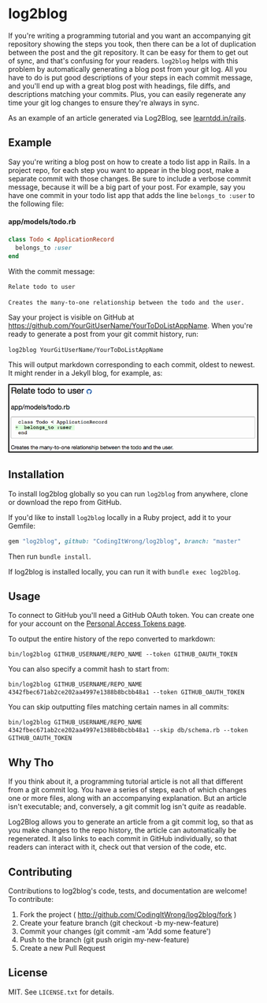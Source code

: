 # log2blog

If you're writing a programming tutorial and you want an accompanying git repository showing the steps you took, then there can be a lot of duplication between the post and the git repository. It can be easy for them to get out of sync, and that's confusing for your readers. `log2blog` helps with this problem by automatically generating a blog post from your git log. All you have to do is put good descriptions of your steps in each commit message, and you'll end up with a great blog post with headings, file diffs, and descriptions matching your commits. Plus, you can easily regenerate any time your git log changes to ensure they're always in sync.

As an example of an article generated via Log2Blog, see [learntdd.in/rails](http://learntdd.in/rails/).

## Example

Say you're writing a blog post on how to create a todo list app in Rails. In a project repo, for each step you want to appear in the blog post, make a separate commit with those changes. Be sure to include a verbose commit message, because it will be a big part of your post. For example, say you have one commit in your todo list app that adds the line `belongs_to :user` to the following file:

#### app/models/todo.rb

```ruby
class Todo < ApplicationRecord
  belongs_to :user
end
```

With the commit message:

```
Relate todo to user

Creates the many-to-one relationship between the todo and the user.
```

Say your project is visible on GitHub at https://github.com/YourGitUserName/YourToDoListAppName. When you're ready to generate a post from your git commit history, run:

`log2blog YourGitUserName/YourToDoListAppName`

This will output markdown corresponding to each commit, oldest to newest. It might render in a Jekyll blog, for example, as:

<img src="https://raw.githubusercontent.com/CodingItWrong/log2blog/master/docs/images/output-example.png" style="border: solid 2px black" />

## Installation

To install log2blog globally so you can run `log2blog` from anywhere, clone or download the repo from GitHub.

If you'd like to install `log2blog` locally in a Ruby project, add it to your Gemfile:

```ruby
gem "log2blog", github: "CodingItWrong/log2blog", branch: "master"
```

Then run `bundle install`.

If log2blog is installed locally, you can run it with `bundle exec log2blog`.

## Usage

To connect to GitHub you'll need a GitHub OAuth token. You can create one for your account on the [Personal Access Tokens page](https://github.com/settings/tokens).

To output the entire history of the repo converted to markdown:

```
bin/log2blog GITHUB_USERNAME/REPO_NAME --token GITHUB_OAUTH_TOKEN
```

You can also specify a commit hash to start from:

```
bin/log2blog GITHUB_USERNAME/REPO_NAME 4342fbec671ab2ce202aa4997e1388b8bcbb48a1 --token GITHUB_OAUTH_TOKEN
```

You can skip outputting files matching certain names in all commits:

```
bin/log2blog GITHUB_USERNAME/REPO_NAME 4342fbec671ab2ce202aa4997e1388b8bcbb48a1 --skip db/schema.rb --token GITHUB_OAUTH_TOKEN
```

## Why Tho

If you think about it, a programming tutorial article is not all that different from a git commit log. You have a series of steps, each of which changes one or more files, along with an accompanying explanation. But an article isn't executable; and, conversely, a git commit log isn't _quite_ as readable.

Log2Blog allows you to generate an article from a git commit log, so that as you make changes to the repo history, the article can automatically be regenerated. It also links to each commit in GitHub individually, so that readers can interact with it, check out that version of the code, etc.

## Contributing

Contributions to log2blog's code, tests, and documentation are welcome! To contribute:

1. Fork the project ( http://github.com/CodingItWrong/log2blog/fork )
2. Create your feature branch (git checkout -b my-new-feature)
3. Commit your changes (git commit -am 'Add some feature')
4. Push to the branch (git push origin my-new-feature)
5. Create a new Pull Request

## License

MIT. See `LICENSE.txt` for details.
